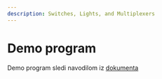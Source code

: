 ```yaml
---
description: Switches, Lights, and Multiplexers
---
```


# Demo program

Demo program sledi navodilom iz [dokumenta](https://files.gitbook.com/v0/b/gitbook-x-prod.appspot.com/o/spaces%2FOjZ1XG64rvc2AeRBUH5H%2Fuploads%2FtZcECb6zDXXlS63riDI9%2Fvhdl\_lab1.pdf?alt=media\&token=6a022f03-c54d-481c-935d-223c1f2c54f5)
